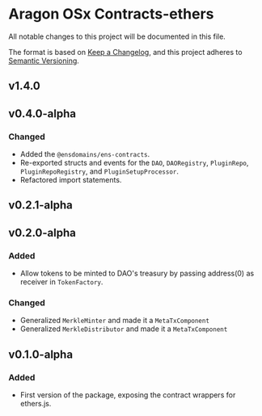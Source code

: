 # Aragon OSx Contracts-ethers

All notable changes to this project will be documented in this file.

The format is based on [Keep a Changelog](https://keepachangelog.com/en/1.0.0/),
and this project adheres to [Semantic Versioning](https://semver.org/spec/v2.0.0.html).

## v1.4.0

## v0.4.0-alpha

### Changed

- Added the `@ensdomains/ens-contracts`.
- Re-exported structs and events for the `DAO`, `DAORegistry`, `PluginRepo`, `PluginRepoRegistry`, and `PluginSetupProcessor`.
- Refactored import statements.

## v0.2.1-alpha

## v0.2.0-alpha

### Added

- Allow tokens to be minted to DAO's treasury by passing address(0) as receiver in `TokenFactory`.

### Changed

- Generalized `MerkleMinter` and made it a `MetaTxComponent`
- Generalized `MerkleDistributor` and made it a `MetaTxComponent`

## v0.1.0-alpha

### Added

- First version of the package, exposing the contract wrappers for ethers.js.
